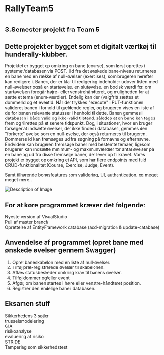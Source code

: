 <h1><strong>RallyTeam5</strong><h1/>
<h2>3.Semester projekt fra Team 5</h2>

## Dette projekt er bygget som et digitalt værtkøj til hunderally-klubber. 
Projektet er bygget op omkring en bane (course), som først oprettes i systemet/databasen via POST. Ud fra det ønskede bane-niveau returneres en bane med en række af null-øvelser (exercises), som brugeren herefter kan redigere i. 
Banen, der er klar til redigering indeholder udover listen med null-øveleser også en startøvelse, en slutøvelse, en boolsk værdi for, om startøvelsen foregår højre- eller venstrehåndteret, og muligheden for at sætte et tema (enum-værdier). Endelig kan der (valgfrit) sættes et dommerId og et eventId.
Når der trykkes "execute" i PUT-funktionen valideres banen i forhold til gældende regler, og brugeren vises en liste af de for banen relevante statusser i henhold til dette. 
Banen gemmes i databasen i både valid og ikke-valid tilstand, således at en bane kan tages frem og tilrettes på et senere tidspunkt. 
Dog, i situationer, hvor en bruger forsøger at indsætte øvelser, der ikke findes i databasen, gemmes den "forkerte" øvelse som en null-øvelse, der også returneres til brugeren.
Dommeres id kan fremsøges ud fra søgning på fornavne og efternavne.
Endvidere kan brugeren fremsøge baner med bestemte temaer, ligesom brugeren kan indsætte minimum- og maximunværdier for antal øvelser på en bane og ud fra disse fremsøge baner, der lever op til kravet.
Vores projekt er bygget op omkring et API, som har flere endpoints med fuld CRUD-funktionalitet (Course, Exercise, Judge, Event).



Samt tilhørende bonusfeatures som validering, UI, authentication, og meget meget mere..

 <img src="https://i.imgur.com/IpXcJfn.png" alt="Description of Image">

## For at køre programmet kræver det følgende:
Nyeste version af VisualStudio <br>
Pull af master branch <br>
Oprettelse af EntityFramework database (add-migration & update-database)

## Anvendelse af programmet (opret bane med ønskede øvelser gennem Swagger)
1. Opret baneskabelon med en liste af null-øvelser.
2. Tilføj præ-registrerede øvelser til skabelonen.
3. Aflæs statusbeskeder omkring krav til banens øvelser.
4. Tilføj dommer og/eller event
5. Afgør, om banen startes i højre eller venstre-håndteret position.
6. Registrer den endelige bane i databasen.
   


## Eksamen stuff
Sikkerhedens 3 søjler <br> trusselsmodelering <br> CIA <br> risikoanalyse <br> evaluering af risiko <br> STRIDE <br> Tampering som sikkerhedstest
